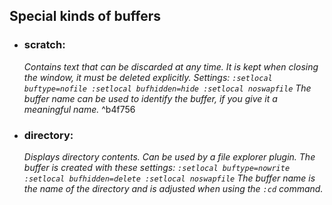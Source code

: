 ## Special kinds of buffers
- ### scratch:
	*Contains text that can be discarded at any time.  It is kept
	when closing the window, it must be deleted explicitly.
	Settings: 
		```:setlocal buftype=nofile
		:setlocal bufhidden=hide
		:setlocal noswapfile```
	The buffer name can be used to identify the buffer, if you
	give it a meaningful name.* ^b4f756
- ### directory:
	*Displays directory contents.  Can be used by a file explorer plugin.  The buffer is created with these settings: 
		```:setlocal buftype=nowrite
		:setlocal bufhidden=delete
		:setlocal noswapfile```
	The buffer name is the name of the directory and is adjusted
	when using the `:cd` command.*